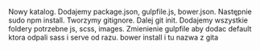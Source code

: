 Nowy katalog. Dodajemy package.json, gulpfile.js, bower.json. Następnie sudo npm install. Tworzymy gitignore. Dalej git init. Dodajemy wszystkie foldery potrzebne js, scss, images. Zmienienie gulpfile aby dodac default ktora odpali sass i serve od razu.
bower install i tu nazwa z gita
